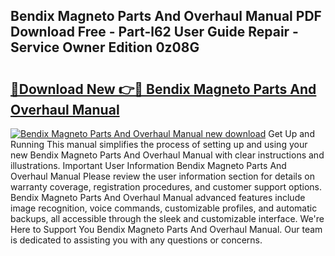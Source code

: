 ## Bendix Magneto Parts And Overhaul Manual PDF Download Free - Part-l62 User Guide Repair - Service Owner Edition 0z08G

# <h2><a href="http://bc67308.oget.top/?id=Bendix+Magneto+Parts+And+Overhaul+Manual">🔗Download New 👉🔴 Bendix Magneto Parts And Overhaul Manual</a></h2>

[![Bendix Magneto Parts And Overhaul Manual new download](https://i.imgur.com/5g1atiW.png)](http://bc67308.oget.top/?id=Bendix+Magneto+Parts+And+Overhaul+Manual)
Get Up and Running This manual simplifies the process of setting up and using your new Bendix Magneto Parts And Overhaul Manual with clear instructions and illustrations. Important User Information Bendix Magneto Parts And Overhaul Manual Please review the user information section for details on warranty coverage, registration procedures, and customer support options. Bendix Magneto Parts And Overhaul Manual advanced features include image recognition, voice commands, customizable profiles, and automatic backups, all accessible through the sleek and customizable interface. We're Here to Support You Bendix Magneto Parts And Overhaul Manual. Our team is dedicated to assisting you with any questions or concerns.
